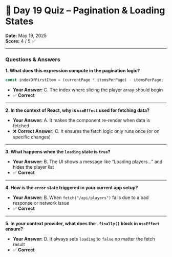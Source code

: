 # 🧠 Day 19 Quiz – Pagination & Loading States

**Date:** May 19, 2025  
**Score:** 4 / 5 ✅

---

### Questions & Answers

**1. What does this expression compute in the pagination logic?**

```js
const indexOfFirstItem = (currentPage * itemsPerPage) - itemsPerPage;
```

- **Your Answer:** C. The index where slicing the player array should begin  
- ✅ **Correct**

---

**2. In the context of React, why is `useEffect` used for fetching data?**

- **Your Answer:** A. It makes the component re-render when data is fetched  
- ❌ **Correct Answer:** C. It ensures the fetch logic only runs once (or on specific changes)

---

**3. What happens when the `loading` state is `true`?**

- **Your Answer:** B. The UI shows a message like “Loading players…” and hides the player list  
- ✅ **Correct**

---

**4. How is the `error` state triggered in your current app setup?**

- **Your Answer:** B. When `fetch("/api/players")` fails due to a bad response or network issue  
- ✅ **Correct**

---

**5. In your context provider, what does the `.finally()` block in `useEffect` ensure?**

- **Your Answer:** D. It always sets `loading` to `false` no matter the fetch result  
- ✅ **Correct**
